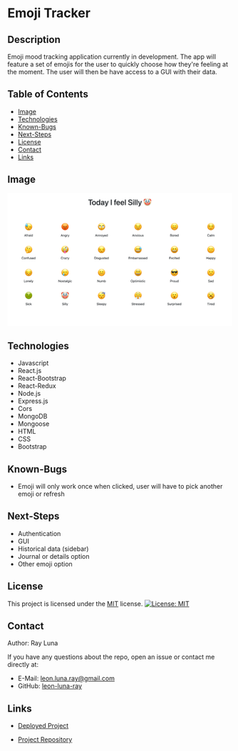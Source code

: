 # Emoji Tracker

## Description

Emoji mood tracking application currently in development. The app will feature a set of emojis for the user to quickly choose how they're feeling at the moment. The user will then be have access to a GUI with their data.

## Table of Contents

- [Image](#image)
- [Technologies](#technologies)
- [Known-Bugs](#known-bugs)
- [Next-Steps](#next-steps)
- [License](#license)
- [Contact](#contact)
- [Links](#links)

## Image

![Screenshot](./client/public/assets/img/emoji-tracker.png)

## Technologies

- Javascript
- React.js
- React-Bootstrap
- React-Redux
- Node.js
- Express.js
- Cors
- MongoDB
- Mongoose
- HTML
- CSS
- Bootstrap

## Known-Bugs

- Emoji will only work once when clicked, user will have to pick another emoji or refresh

## Next-Steps

- Authentication
- GUI
- Historical data (sidebar)
- Journal or details option
- Other emoji option

## License

This project is licensed under the [MIT](https://opensource.org/licenses/MIT) license.
[![License: MIT](https://img.shields.io/badge/License-MIT-yellow.svg)](https://opensource.org/licenses/MIT)

## Contact

Author: Ray Luna

If you have any questions about the repo, open an issue or contact me directly at:

- E-Mail: leon.luna.ray@gmail.com
- GitHub: [leon-luna-ray](https://github.com/leon-luna-ray)

## Links

- [Deployed Project]()

- [Project Repository](https://github.com/leon-luna-ray/emoji-tracker)

